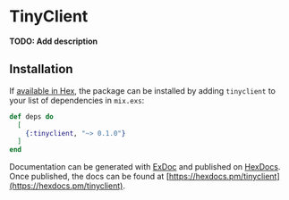 # TinyClient

**TODO: Add description**

## Installation

If [available in Hex](https://hex.pm/docs/publish), the package can be installed
by adding `tinyclient` to your list of dependencies in `mix.exs`:

```elixir
def deps do
  [
    {:tinyclient, "~> 0.1.0"}
  ]
end
```

Documentation can be generated with [ExDoc](https://github.com/elixir-lang/ex_doc)
and published on [HexDocs](https://hexdocs.pm). Once published, the docs can
be found at [https://hexdocs.pm/tinyclient](https://hexdocs.pm/tinyclient).

